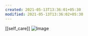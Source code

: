 ```yaml
---
created: 2021-05-13T13:36:01+05:30
modified: 2021-05-13T13:36:02+05:30
---
```

[[self_care]]
![Image](IMG_1620893161247.jpg)
